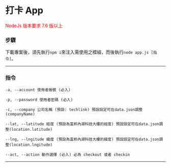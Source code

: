# 打卡 App
<p style="color: red">NodeJs 版本要求 7.6 版以上</p>

### 步驟

<p>下載專案後，須先執行<code>npm i</code>來注入需使用之模組，而後執行<code>node app.js [指令]</code>。</p>

***
### 指令
    -a, --account 使用者帳號 (必入)
<p></p>

    -p, --password 使用者密碼 (必入)
<p></p>

    -c, --company 公司名稱 (預設: techlink) 預設設定可在data.json調整(companyName)
<p></p>

    --lat, --latitude 經度 (預設為富邦內湖科技大樓的經度) 預設設定可在data.json調整(location.latitude)
<p></p>

    --lng, --lngitude 緯度 (預設為富邦內湖科技大樓的緯度) 預設設定可在data.json調整(location.lngitude)
<p></p>

    --act, --action 動作選擇 (必入) 必為 checkout 或者 checkin

***
